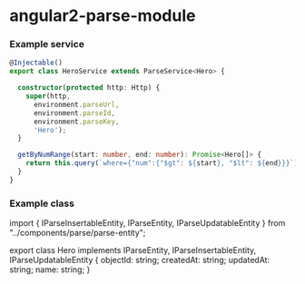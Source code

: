 # angular2-parse-module

### Example service


```ts
@Injectable()
export class HeroService extends ParseService<Hero> {

  constructor(protected http: Http) {
    super(http,
      environment.parseUrl,
      environment.parseId,
      environment.parseKey,
      'Hero');
  }

  getByNumRange(start: number, end: number): Promise<Hero[]> {
    return this.query(`where={"num":{"$gt": ${start}, "$lt": ${end}}}`);
  }
}
```

### Example class
import {
  IParseInsertableEntity,
  IParseEntity,
  IParseUpdatableEntity
} from "../components/parse/parse-entity";

export class Hero implements IParseEntity, IParseInsertableEntity, IParseUpdatableEntity {
  objectId: string;
  createdAt: string;
  updatedAt: string;
  name: string;
}
